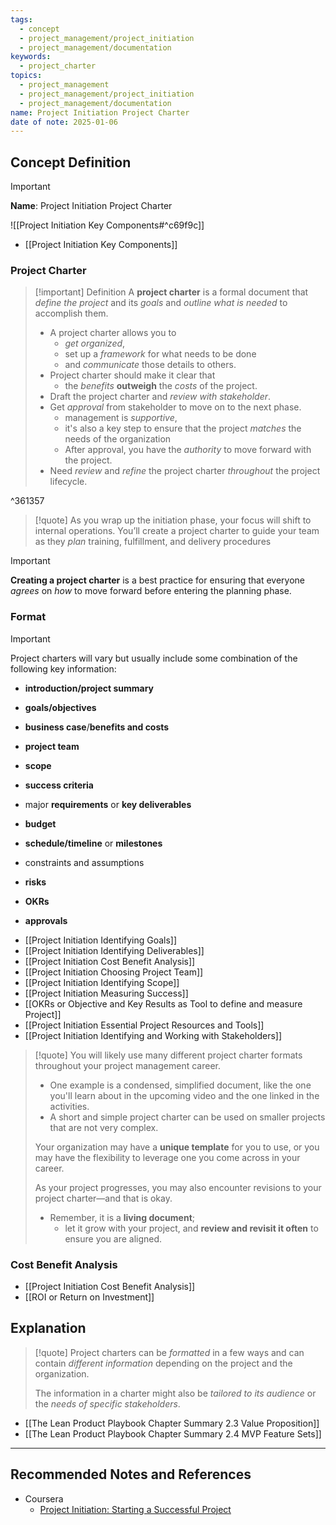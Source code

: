 ```yaml
---
tags:
  - concept
  - project_management/project_initiation
  - project_management/documentation
keywords:
  - project_charter
topics:
  - project_management
  - project_management/project_initiation
  - project_management/documentation
name: Project Initiation Project Charter
date of note: 2025-01-06
---
```


## Concept Definition

>[!important]
>**Name**: Project Initiation Project Charter

![[Project Initiation Key Components#^c69f9c]]

- [[Project Initiation Key Components]]

### Project Charter

>[!important] Definition
>A **project charter** is a formal document that *define the project* and its *goals* and *outline what is needed* to accomplish them.
>- A project charter allows you to 
>	- *get organized*, 
>	- set up a *framework* for what needs to be done 
>	- and *communicate* those details to others.
>- Project charter should make it clear that 
>	- the *benefits* **outweigh** the *costs* of the project.
>- Draft the project charter and *review with stakeholder*.
>- Get *approval* from stakeholder to move on to the next phase.
>	- management is *supportive*,
>	- it's also a key step to ensure that the project *matches* the needs of the organization
>	- After approval, you have the *authority* to move forward with the project.
>- Need *review* and *refine* the project charter *throughout* the project lifecycle.



^361357

>[!quote]
>As you wrap up the initiation phase, your focus will shift to internal operations. You’ll create a project charter to guide your team as they *plan* training, fulfillment, and delivery procedures

>[!important]
>**Creating a project charter** is a best practice for ensuring that everyone *agrees* on *how* to move forward before entering the planning phase.

### Format

>[!important] 
> Project charters will vary but usually include some combination of the following key information:
> 
> - **introduction/project summary**
>     
> - **goals/objectives** 
>     
> - **business case**/**benefits and costs**
>     
> - **project team**
>     
> - **scope**
>     
> - **success criteria**
>     
> - major **requirements** or **key deliverables**
>     
> - **budget**
>     
> - **schedule/timeline** or **milestones**
>     
> - constraints and assumptions
>     
> - **risks**
>     
> - **OKRs**
>     
> - **approvals**
>     

- [[Project Initiation Identifying Goals]]
- [[Project Initiation Identifying Deliverables]]
- [[Project Initiation Cost Benefit Analysis]]
- [[Project Initiation Choosing Project Team]]
- [[Project Initiation Identifying Scope]]
- [[Project Initiation Measuring Success]]
- [[OKRs or Objective and Key Results as Tool to define and measure Project]]
- [[Project Initiation Essential Project Resources and Tools]]
- [[Project Initiation Identifying and Working with Stakeholders]]



>[!quote]
> You will likely use many different project charter formats throughout your project management career. 
> - One example is a condensed, simplified document, like the one you'll learn about in the upcoming video and the one linked in the activities. 
> - A short and simple project charter can be used on smaller projects that are not very complex.
>   
>Your organization may have a **unique template** for you to use, or you may have the flexibility to leverage one you come across in your career. 
>
>As your project progresses, you may also encounter revisions to your project charter—and that is okay. 
>- Remember, it is a **living document**; 
>	- let it grow with your project, and **review and revisit it often** to ensure you are aligned.   



### Cost Benefit Analysis

- [[Project Initiation Cost Benefit Analysis]]
- [[ROI or Return on Investment]]



## Explanation

>[!quote]
>Project charters can be *formatted* in a few ways and can contain *different information* depending on the project and the organization.
>
>The information in a charter might also be *tailored to its audience* or the *needs of specific stakeholders*.

- [[The Lean Product Playbook Chapter Summary 2.3 Value Proposition]]
- [[The Lean Product Playbook Chapter Summary 2.4 MVP Feature Sets]]






-----------
##  Recommended Notes and References

- Coursera
	- [Project Initiation: Starting a Successful Project](https://www.coursera.org/learn/project-initiation-google/home/welcome)